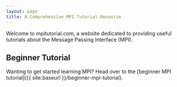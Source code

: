 ```yaml
---
layout: page
title: A Comprehensive MPI Tutorial Resource
---
```


Welcome to mpitutorial.com, a website dedicated to providing useful tutorials about the Message Passing Interface (MPI).

## Beginner Tutorial
Wanting to get started learning MPI? Head over to the [beginner MPI tutorial]({{ site.baseurl }}/beginner-mpi-tutorial).
